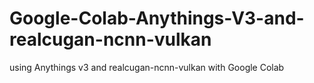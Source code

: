 # Google-Colab-Anythings-V3-and-realcugan-ncnn-vulkan
using Anythings v3 and realcugan-ncnn-vulkan with Google Colab
